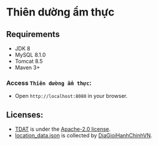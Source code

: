 # Thiên dường ẩm thực

## Requirements
- JDK 8
- MySQL 8.1.0
- Tomcat 8.5
- Maven 3+

### Access `Thiên dường ẩm thực`:
- Open `http://localhost:8080` in your browser.

## Licenses:
- [TDAT](https://github.com/siddle1512/thien_duong_am_thuc) is under the [Apache-2.0 license](https://github.com/hardingadonis/miu-shop/blob/main/LICENSE).
- [location_data.json](https://github.com/kenzouno1/DiaGioiHanhChinhVN/blob/master/data.json) is collected by [DiaGioiHanhChinhVN](https://github.com/kenzouno1/DiaGioiHanhChinhVN).

